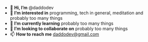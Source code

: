 - 👋 __Hi, I’m__ @daddodev
- 👀 __I’m interested in__ programming, tech in general, meditation and probably too many things
- 🌱 __I’m currently learning__ probably too many things
- 💞️ __I’m looking to collaborate on__ probably too many things
- 📫 __How to reach me__ daddodev@gmail.com
